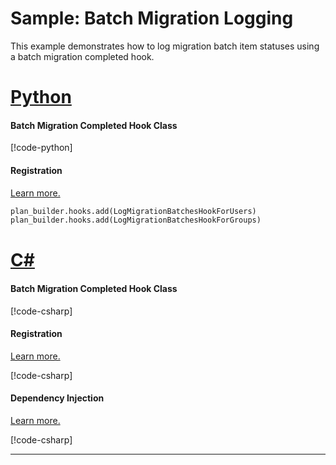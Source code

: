# Sample: Batch Migration Logging

This example demonstrates how to log migration batch item statuses using a batch migration completed hook.

# [Python](#tab/Python)

#### Batch Migration Completed Hook Class

[!code-python[](../../../../examples/Python.ExampleApplication/hooks/batch_migration_completed/log_migration_batches_hook.py)]

#### Registration

[Learn more.](~/samples/intro.md?tabs=Python#hook-registration)

[//]: <> (Adding this as code as regions are not supported in Python snippets)
```Python
plan_builder.hooks.add(LogMigrationBatchesHookForUsers)
plan_builder.hooks.add(LogMigrationBatchesHookForGroups)
```

# [C#](#tab/CSharp)

#### Batch Migration Completed Hook Class

[!code-csharp[](../../../../examples/Csharp.ExampleApplication/Hooks/BatchMigrationCompleted/LogMigrationBatchesHook.cs#class)]

#### Registration

[Learn more.](~/samples/intro.md?tabs=CSharp#hook-registration)

[!code-csharp[](../../../../examples/Csharp.ExampleApplication/MyMigrationApplication.cs#LogMigrationBatchesHook-Registration)]

#### Dependency Injection

[Learn more.](~/articles/dependency_injection.md)

[!code-csharp[](../../../../examples/Csharp.ExampleApplication/Program.cs#LogMigrationBatchesHook-DI)]

---
